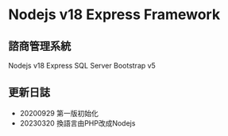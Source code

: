 # Nodejs v18 Express Framework

## 諮商管理系統
Nodejs v18
Express 
SQL Server
Bootstrap v5

## 更新日誌
- 20200929 第一版初始化
- 20230320 換語言由PHP改成Nodejs